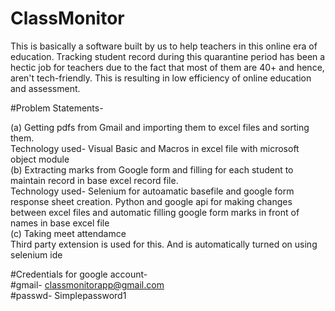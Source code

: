 # ClassMonitor
This is basically a software built by us to help teachers in this online era of education. Tracking student record during this quarantine period has been a hectic job for teachers due to the fact that most of them are 40+ and hence, aren't tech-friendly. This is resulting in low efficiency of online education and assessment.          
   
 #Problem Statements-
 
(a) Getting pdfs from Gmail and importing them to excel files and sorting them.  
           Technology used- Visual Basic and Macros in excel file with microsoft object module  
(b) Extracting marks from Google form and filling for each student to maintain record in base excel record file.  
           Technology used- Selenium for autoamatic basefile and google form response sheet creation. Python and google api for making changes between excel files and automatic filling google form marks in front of names in base excel file  
(c) Taking meet attendamce   
            Third party extension is used for this. And is automatically turned on using selenium ide  
                

#Credentials for google account-  
#gmail- classmonitorapp@gmail.com  
#passwd- Simplepassword1  






